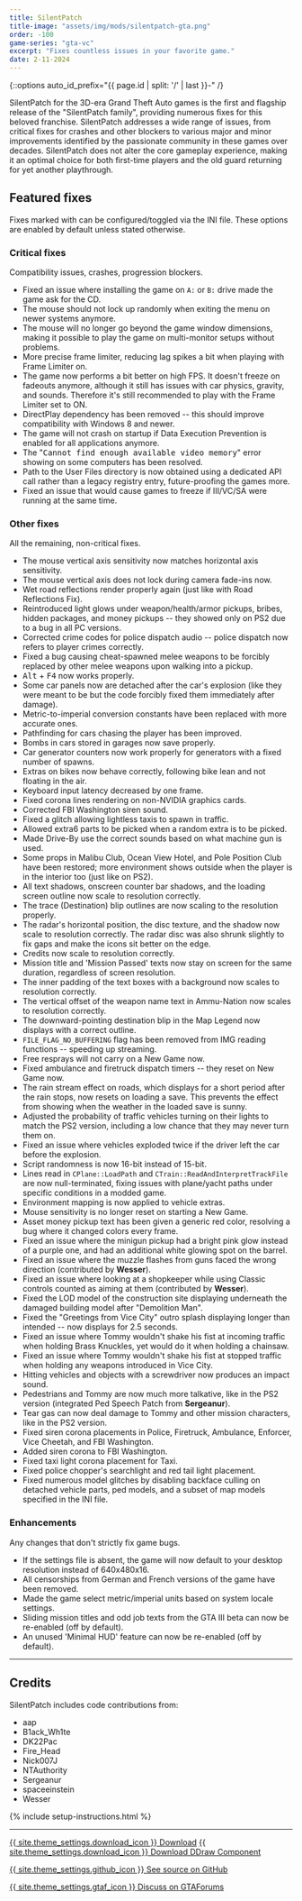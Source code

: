 ```yaml
---
title: SilentPatch
title-image: "assets/img/mods/silentpatch-gta.png"
order: -100
game-series: "gta-vc"
excerpt: "Fixes countless issues in your favorite game."
date: 2-11-2024
---
```


{::options auto_id_prefix="{{ page.id | split: '/' | last }}-" /}

SilentPatch for the 3D-era Grand Theft Auto games is the first and flagship release of the "SilentPatch family", providing numerous fixes for this beloved franchise.
SilentPatch addresses a wide range of issues, from critical fixes for crashes and other blockers to various major and minor improvements identified by
the passionate community in these games over decades. SilentPatch does not alter the core gameplay experience, making it an optimal choice
for both first-time players and the old guard returning for yet another playthrough.

## Featured fixes

Fixes marked with <i class="fas fa-cog"></i> can be configured/toggled via the INI file. These options are enabled by default unless stated otherwise.

### Critical fixes
Compatibility issues, crashes, progression blockers.

* Fixed an issue where installing the game on `A:` or `B:` drive made the game ask for the CD.
* The mouse should not lock up randomly when exiting the menu on newer systems anymore.
* The mouse will no longer go beyond the game window dimensions, making it possible to play the game on multi-monitor setups without problems.
* More precise frame limiter, reducing lag spikes a bit when playing with Frame Limiter on.
* The game now performs a bit better on high FPS. It doesn't freeze on fadeouts anymore, although it still has issues with car physics, gravity, and sounds. Therefore it's still recommended to play with the Frame Limiter set to ON.
* DirectPlay dependency has been removed -- this should improve compatibility with Windows 8 and newer.
* The game will not crash on startup if Data Execution Prevention is enabled for all applications anymore.
* The "<samp>Cannot find enough available video memory</samp>" error showing on some computers has been resolved.
* Path to the User Files directory is now obtained using a dedicated API call rather than a legacy registry entry, future-proofing the games more.
* Fixed an issue that would cause games to freeze if III/VC/SA were running at the same time.

### Other fixes
All the remaining, non-critical fixes.

* The mouse vertical axis sensitivity now matches horizontal axis sensitivity.
* The mouse vertical axis does not lock during camera fade-ins now.
* Wet road reflections render properly again (just like with Road Reflections Fix).
* Reintroduced light glows under weapon/health/armor pickups, bribes, hidden packages, and money pickups -- they showed only on PS2 due to a bug in all PC versions.
* Corrected crime codes for police dispatch audio -- police dispatch now refers to player crimes correctly.
* Fixed a bug causing cheat-spawned melee weapons to be forcibly replaced by other melee weapons upon walking into a pickup.
* <kbd>Alt</kbd> + <kbd>F4</kbd> now works properly.
* Some car panels now are detached after the car's explosion (like they were meant to be but the code forcibly fixed them immediately after damage).
* Metric-to-imperial conversion constants have been replaced with more accurate ones.
* Pathfinding for cars chasing the player has been improved.
* Bombs in cars stored in garages now save properly.
* Car generator counters now work properly for generators with a fixed number of spawns.
* Extras on bikes now behave correctly, following bike lean and not floating in the air.
* Keyboard input latency decreased by one frame.
* Fixed corona lines rendering on non-NVIDIA graphics cards.
* Corrected FBI Washington siren sound.
* Fixed a glitch allowing lightless taxis to spawn in traffic.
* Allowed extra6 parts to be picked when a random extra is to be picked.
* Made Drive-By use the correct sounds based on what machine gun is used.
* Some props in Malibu Club, Ocean View Hotel, and Pole Position Club have been restored; more environment shows outside when the player is in the interior too (just like on PS2).
* All text shadows, onscreen counter bar shadows, and the loading screen outline now scale to resolution correctly.
* The trace (Destination) blip outlines are now scaling to the resolution properly.
* The radar's horizontal position, the disc texture, and the shadow now scale to resolution correctly. The radar disc was also shrunk slightly to fix gaps and make the icons sit better on the edge.
* Credits now scale to resolution correctly.
* Mission title and 'Mission Passed' texts now stay on screen for the same duration, regardless of screen resolution.
* The inner padding of the text boxes with a background now scales to resolution correctly.
* The vertical offset of the weapon name text in Ammu-Nation now scales to resolution correctly.
* The downward-pointing destination blip in the Map Legend now displays with a correct outline.
* `FILE_FLAG_NO_BUFFERING` flag has been removed from IMG reading functions -- speeding up streaming.
* Free resprays will not carry on a New Game now.
* Fixed ambulance and firetruck dispatch timers -- they reset on New Game now.
* The rain stream effect on roads, which displays for a short period after the rain stops, now resets on loading a save. This prevents the effect from showing when the weather in the loaded save is sunny.
* Adjusted the probability of traffic vehicles turning on their lights to match the PS2 version, including a low chance that they may never turn them on.
* Fixed an issue where vehicles exploded twice if the driver left the car before the explosion.
* Script randomness is now 16-bit instead of 15-bit.
* Lines read in `CPlane::LoadPath` and `CTrain::ReadAndInterpretTrackFile` are now null-terminated, fixing issues with plane/yacht paths under specific conditions in a modded game.
* Environment mapping is now applied to vehicle extras.
* Mouse sensitivity is no longer reset on starting a New Game.
* Asset money pickup text has been given a generic red color, resolving a bug where it changed colors every frame.
* Fixed an issue where the minigun pickup had a bright pink glow instead of a purple one, and had an additional white glowing spot on the barrel.
* Fixed an issue where the muzzle flashes from guns faced the wrong direction (contributed by **Wesser**).
* Fixed an issue where looking at a shopkeeper while using Classic controls counted as aiming at them (contributed by **Wesser**).
* Fixed the LOD model of the construction site displaying underneath the damaged building model after "Demolition Man".
* Fixed the "Greetings from Vice City" outro splash displaying longer than intended -- now displays for 2.5 seconds.
* Fixed an issue where Tommy wouldn't shake his fist at incoming traffic when holding Brass Knuckles, yet would do it when holding a chainsaw.
* Fixed an issue where Tommy wouldn't shake his fist at stopped traffic when holding any weapons introduced in Vice City.
* Hitting vehicles and objects with a screwdriver now produces an impact sound.
* Pedestrians and Tommy are now much more talkative, like in the PS2 version (integrated Ped Speech Patch from **Sergeanur**).
* Tear gas can now deal damage to Tommy and other mission characters, like in the PS2 version.
* <i class="fas fa-cog"></i> Fixed siren corona placements in Police, Firetruck, Ambulance, Enforcer, Vice Cheetah, and FBI Washington.
* <i class="fas fa-cog"></i> Added siren corona to FBI Washington.
* <i class="fas fa-cog"></i> Fixed taxi light corona placement for Taxi.
* <i class="fas fa-cog"></i> Fixed police chopper's searchlight and red tail light placement.
* <i class="fas fa-cog"></i> Fixed numerous model glitches by disabling backface culling on detached vehicle parts, ped models, and a subset of map models specified in the INI file.

### Enhancements
Any changes that don't strictly fix game bugs.

* If the settings file is absent, the game will now default to your desktop resolution instead of 640x480x16.
* All censorships from German and French versions of the game have been removed.
* <i class="fas fa-cog"></i> Made the game select metric/imperial units based on system locale settings.
* <i class="fas fa-cog"></i> Sliding mission titles and odd job texts from the GTA III beta can now be re-enabled (off by default).
* <i class="fas fa-cog"></i> An unused 'Minimal HUD' feature can now be re-enabled (off by default).

***

## Credits

SilentPatch includes code contributions from:
* aap
* B1ack_Wh1te
* DK22Pac
* Fire_Head
* Nick007J
* NTAuthority
* Sergeanur
* spaceeinstein
* Wesser

{% include setup-instructions.html %}

***

<a href="https://github.com/CookiePLMonster/SilentPatch/releases/latest/download/SilentPatchVC.zip" class="button">{{ site.theme_settings.download_icon }} Download</a>
<a href="https://github.com/CookiePLMonster/SilentPatch/releases/latest/download/SilentPatchDDraw.zip" class="button">{{ site.theme_settings.download_icon }} Download DDraw Component</a>

<a href="https://github.com/CookiePLMonster/SilentPatch" class="button github" target="_blank">{{ site.theme_settings.github_icon }} See source on GitHub</a>

<a href="https://gtaforums.com/topic/669045-silentpatch/" class="button forums" target="_blank">{{ site.theme_settings.gtaf_icon }} Discuss on GTAForums</a>
